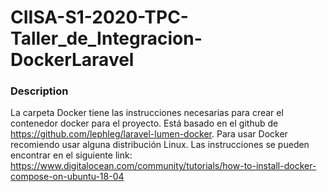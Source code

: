 # CIISA-S1-2020-TPC-Taller_de_Integracion-DockerLaravel

### **Description**
La carpeta Docker tiene las instrucciones necesarias para crear el contenedor 
docker para el proyecto. Está basado en el github de https://github.com/lephleg/laravel-lumen-docker.
Para usar Docker recomiendo usar alguna distribución Linux. Las instrucciones se
pueden encontrar en el siguiente link: https://www.digitalocean.com/community/tutorials/how-to-install-docker-compose-on-ubuntu-18-04

